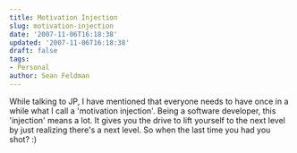 ```yaml
---
title: Motivation Injection
slug: motivation-injection
date: '2007-11-06T16:18:38'
updated: '2007-11-06T16:18:38'
draft: false
tags:
- Personal
author: Sean Feldman
---
```

<p>While talking to JP, I have mentioned that everyone needs to have once in a while what I call a 'motivation injection'. Being a software developer, this 'injection' means a lot. It gives you the drive to lift yourself to the next level by just realizing there's a next level. So when the last time you had you shot? :)</p>

